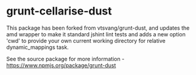 # grunt-cellarise-dust
This package has been forked from vtsvang/grunt-dust, and updates the amd wrapper to make it standard jshint lint tests and adds a new option 'cwd' to provide your own current working directory for relative dynamic_mappings task.

See the source package for more information - https://www.npmjs.org/package/grunt-dust